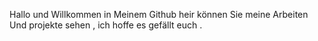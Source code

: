 Hallo und Willkommen in Meinem Github heir können Sie meine Arbeiten Und projekte sehen , ich hoffe es gefällt euch .
